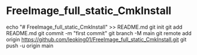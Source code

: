 # FreeImage_full_static_CmkInstall



echo "# FreeImage_full_static_CmkInstall" >> README.md
git init
git add README.md
git commit -m "first commit"
git branch -M main
git remote add origin https://github.com/leoking01/FreeImage_full_static_CmkInstall.git
git push -u origin main





